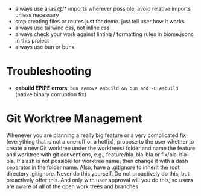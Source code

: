 - always use alias @/* imports wherever possible, avoid relative imports unless necessary
- stop creating files or routes just for demo. just tell user how it works
- always use tailwind css, not inline css
- always check your work against linting / formatting rules in biome.jsonc in this project
- always use bun or bunx

# Troubleshooting
- **esbuild EPIPE errors**: `bun remove esbuild && bun add -D esbuild` (native binary corruption fix)

# Git Worktree Management
Whenever you are planning a really big feature or a very complicated fix (everything that is not a one-off or a hotfix), propose to the user whether to create a new Git worktree under the worktrees/ folder and name the feature and worktree with git conventions, e.g., feature/bla-bla-bla or fix/bla-bla-bla. If slash is not possible for worktree name, then change it with a dash separator in the folder name. Also, have a .gitignore to inherit the root directory .gitignore. Never do this yourself. Do not proactively do this, but proactively offer this. And only with user approval will you do this, so users are aware of all of the open work trees and branches.